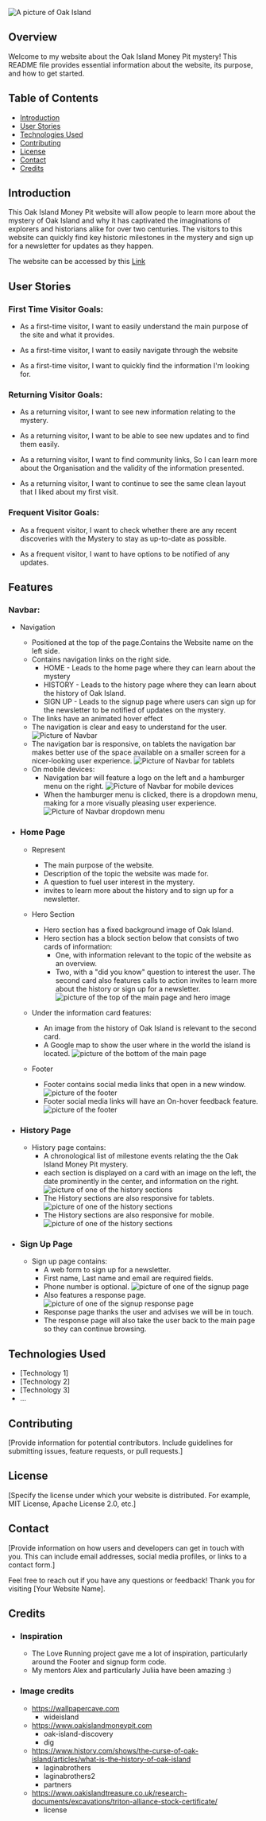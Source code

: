 ![A picture of Oak Island](assets/images/oak-island-aerial.webp)





## Overview

<p>Welcome to my website about the Oak Island Money Pit mystery! This README file provides essential information about the website, its purpose, and how to get started.</p>

## Table of Contents

- [Introduction](#introduction)
- [User Stories](#user-stories)
- [Technologies Used](#technologies-used)
- [Contributing](#contributing)
- [License](#license)
- [Contact](#contact)
- [Credits](#credits)


## Introduction

<p>This Oak Island Money Pit website will allow people to learn more about the mystery of Oak Island and why it has captivated the imaginations of explorers and historians alike for over two centuries. 
The visitors to this website can quickly find key historic milestones in the mystery and sign up for a newsletter for updates as they happen.</p>

The website can be accessed by this [Link](https://allwrightben.github.io/money-pit/)

## User Stories
<h3>First Time Visitor Goals:</h3>
<ul>
<li>
<p>As a first-time visitor, I want to easily understand the main purpose of the site and what it provides.</p>
</li>
<li>
<p>As a first-time visitor, I want to easily navigate through the website</p>
</li>
<li>
<p>As a first-time visitor, I want to quickly find the information I'm looking for.</p>
</li>
</ul>

<h3>Returning Visitor Goals:</h3>
<ul>
<li>
<p>As a returning visitor, I want to see new information relating to the mystery.</p>
</li>
<li>
<p>As a returning visitor, I want to be able to see new updates and to find them easily.</p>
</li>
<li>
<p>As a returning visitor, I want to find community links, So I can learn more about the Organisation and the validity of the information presented.</p>
</li>
<li>
<p>As a returning visitor, I want to continue to see the same clean layout that I liked about my first visit.</p>
</li>
</ul>

<h3>Frequent Visitor Goals:</h3>
<ul>
<li>
<p> As a frequent visitor, I want to check whether there are any recent discoveries with the Mystery to stay as up-to-date as possible.</p>
</li>
<li>
<p>As a frequent visitor, I want to have options to be notified of any updates.</p>
</li>
</ul>

## Features

<h3>Navbar:</h3>

- Navigation
  - Positioned at the top of the page.Contains the Website name on the left side.
  - Contains navigation links on the right side.
    - HOME - Leads to the home page where they can learn about the mystery
    - HISTORY - Leads to the history page where they can learn about the history of Oak Island.
    - SIGN UP - Leads to the signup page where users can sign up for the newsletter to be notified of updates on the mystery.
  - The links have an animated hover effect  
  - The navigation is clear and easy to understand for the user. 
  ![Picture of Navbar](assets/images/README-images/navbar.png)
  - The navigation bar is responsive, on tablets the navigation bar makes better use of the space available on a smaller screen for a nicer-looking user experience. 
    ![Picture of Navbar for tablets](assets/images/README-images/navbar-tablet.png)
  - On mobile devices:
      - Navigation bar will feature a logo on the left and a hamburger menu on the right. 
      ![Picture of Navbar for mobile devices](assets/images/README-images/navbar-mobile-wide.png)
      - When the hamburger menu is clicked, there is a dropdown menu, making for a more visually pleasing user experience. 
      ![Picture of Navbar dropdown menu](assets/images/README-images/navbar-dropdown.png)

- <h3>Home Page</h3>

  - Represent
    - The main purpose of the website.
    - Description of the topic the website was made for.
    - A question to fuel user interest in the mystery.
    - invites to learn more about the history and to sign up for a newsletter.
        
  - Hero Section
    - Hero section has a fixed background image of Oak Island.
    - Hero section has a block section below that consists of two cards of information:
      - One, with information relevant to the topic of the website as an overview.
      - Two, with a "did you know" question to interest the user. The second card also features calls to action invites to learn more about the history or sign up for a newsletter. 
      ![picture of the top of the main page and hero image](assets/images/README-images/homepage-top.png)

  - Under the information card features:
    - An image from the history of Oak Island is relevant to the second card.
    - A Google map to show the user where in the world the island is located.
    ![picture of the bottom of the main page ](assets/images/README-images/homepage-bottom.png)

  - Footer
    - Footer contains social media links that open in a new window.
  ![picture of the footer ](assets/images/README-images/footer.png)
    - Footer social media links will have an On-hover feedback feature.
    ![picture of the footer ](assets/images/README-images/footerhover.png)
    
- <h3>History Page</h3>

  - History page contains:
    - A chronological list of milestone events relating the the Oak Island Money Pit mystery.
    - each section is displayed on a card with an image on the left, the date prominently in the center, and information on the right.
    ![picture of one of the history sections](assets/images/README-images/history-sections.png)
    - The History sections are also responsive for tablets.
    ![picture of one of the history sections](assets/images/README-images/history-section-tablet.png)
    - The History sections are also responsive for mobile.
    ![picture of one of the history sections](assets/images/README-images/history-section-mobile.png)

- <h3>Sign Up Page</h3> 

  - Sign up page contains:
    - A web form to sign up for a newsletter.
    - First name, Last name and email are required fields.
    - Phone number is optional.
    ![picture of one of the signup page](assets/images/README-images/signupform.png)
    - Also features a response page.
    ![picture of one of the signup response page](assets/images/README-images/submit10.png)
    - Response page thanks the user and advises we will be in touch. 
    - The response page will also take the user back to the main page so they can continue browsing.

## Technologies Used

- [Technology 1]
- [Technology 2]
- [Technology 3]
- ...

## Contributing

[Provide information for potential contributors. Include guidelines for submitting issues, feature requests, or pull requests.]

## License

[Specify the license under which your website is distributed. For example, MIT License, Apache License 2.0, etc.]

## Contact

[Provide information on how users and developers can get in touch with you. This can include email addresses, social media profiles, or links to a contact form.]

Feel free to reach out if you have any questions or feedback! Thank you for visiting [Your Website Name].

## Credits

- <h3>Inspiration</h3>

  - The Love Running project gave me a lot of inspiration, particularly around
  the Footer and signup form code.
  - My mentors Alex and particularly Juliia have been amazing :)

- <h3>Image credits</h3>

  - https://wallpapercave.com
    - wideisland
  - https://www.oakislandmoneypit.com  
    - oak-island-discovery
    - dig
  - https://www.history.com/shows/the-curse-of-oak-island/articles/what-is-the-history-of-oak-island
    - laginabrothers
    - laginabrothers2
    - partners
  - https://www.oakislandtreasure.co.uk/research-documents/excavations/triton-alliance-stock-certificate/
    - license
  



